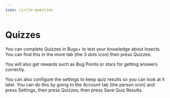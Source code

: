 ```yaml
---
icon: circle-question
---
```


# Quizzes

You can complete Quizzes in Bugs+ to test your knowledge about Insects. You can find this in the more tab (the 3 dots icon) then press Quizzes.

You will also get rewards such as Bug Points or stars for getting answers correctly.

You can also configure the settings to keep quiz results so you can look at it later. You can do this by going to the Account tab (the person icon) and press Settings, then press Quizzes, then press Save Quiz Results.
